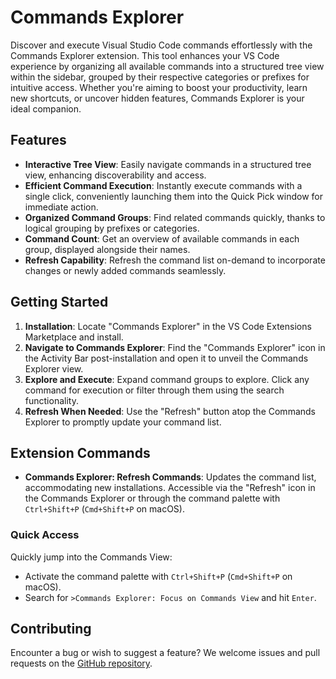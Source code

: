 # Commands Explorer

Discover and execute Visual Studio Code commands effortlessly with the Commands Explorer extension. This tool enhances your VS Code experience by organizing all available commands into a structured tree view within the sidebar, grouped by their respective categories or prefixes for intuitive access. Whether you're aiming to boost your productivity, learn new shortcuts, or uncover hidden features, Commands Explorer is your ideal companion.

## Features

- **Interactive Tree View**: Easily navigate commands in a structured tree view, enhancing discoverability and access.
- **Efficient Command Execution**: Instantly execute commands with a single click, conveniently launching them into the Quick Pick window for immediate action.
- **Organized Command Groups**: Find related commands quickly, thanks to logical grouping by prefixes or categories.
- **Command Count**: Get an overview of available commands in each group, displayed alongside their names.
- **Refresh Capability**: Refresh the command list on-demand to incorporate changes or newly added commands seamlessly.

## Getting Started

1. **Installation**: Locate "Commands Explorer" in the VS Code Extensions Marketplace and install.
2. **Navigate to Commands Explorer**: Find the "Commands Explorer" icon in the Activity Bar post-installation and open it to unveil the Commands Explorer view.
3. **Explore and Execute**: Expand command groups to explore. Click any command for execution or filter through them using the search functionality.
4. **Refresh When Needed**: Use the "Refresh" button atop the Commands Explorer to promptly update your command list.

## Extension Commands

- **Commands Explorer: Refresh Commands**: Updates the command list, accommodating new installations. Accessible via the "Refresh" icon in the Commands Explorer or through the command palette with `Ctrl+Shift+P` (`Cmd+Shift+P` on macOS).

### Quick Access

Quickly jump into the Commands View:

- Activate the command palette with `Ctrl+Shift+P` (`Cmd+Shift+P` on macOS).
- Search for `>Commands Explorer: Focus on Commands View` and hit `Enter`.

## Contributing

Encounter a bug or wish to suggest a feature? We welcome issues and pull requests on the [GitHub repository](https://github.com/HousebirdGames/Commands-Explorer.git).